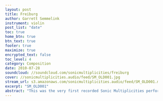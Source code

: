 ```yaml
---
layout: post
title: Freiburg
author: Garrett Semmelink
instrument: violin
post_list: "date"
toc: true
home_btn: true
btn_text: true
footer: true
maximize: true
encrypted_text: false
toc_level: 4
category: Composition
date: 2010-07-28
soundcloud: //soundcloud.com/sonicmultiplicities/freiburg
cover: //sonicmultiplicities.audio/feed/SM_OLD001.jpg
stream_url: s3.amazonaws.com/sonicmultiplicities.audio/feed/SM_OLD001.mp3
excerpt: "SM_OLD001"
abstract: "This was the very first recorded Sonic Multiplicities performance, back in 2010."
---
```


